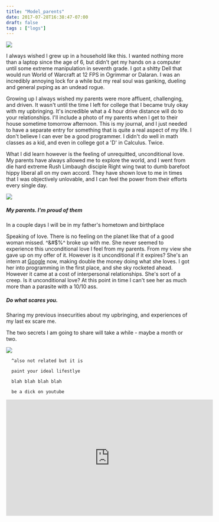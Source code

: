```yaml
---
title: "Model_parents"
date: 2017-07-28T16:38:47-07:00
draft: false
tags : ["logs"]
---
```


<img src="/images/model_parents.png">

I always wished I grew up in a household like this. I wanted nothing more than a laptop since the age of 6, but didn't get my hands on a computer until some extreme manipulation in seventh grade. I got a shitty Dell that would run World of Warcraft at 12 FPS in Ogrimmar or Dalaran. I was an incredibly annoying lock for a while but my real soul was ganking, dueling and general pvping as an undead rogue.

Growing up I always wished my parents were more affluent, challenging, and driven. It wasn't until the time I left for college that I became truly okay with my upbringing. It's incredible what a 4 hour drive distance will do to your relationships. I'll include a photo of my parents when I get to their house sometime tomorrow afternoon. This is my journal, and I just needed to have a separate entry for something that is quite a real aspect of my life. I don't believe I can ever be a good programmer. I didn't do well in math classes as a kid, and even in college got a 'D' in Calculus. Twice.

What I did learn however is the feeling of unrequitted, unconditional love. My parents have always allowed me to explore the world, and I went from die hard extreme Rush Limbaugh disciple Right wing twat to dumb barefoot hippy liberal all on my own accord. They have shown love to me in times that I was objectively unlovable, and I can feel the power from their efforts every single day.


<img src="/images/model_parents2.jpg">



##### My parents. I'm proud of them


In a couple days I will be in my father's hometown and birthplace

Speaking of love. There is no feeling on the planet like that of a good woman missed. ^&#$%^ broke up with me. She never seemed to experience this unconditional love I feel from my parents. From my view she gave up on my offer of it. However is it unconditional if it expires? She's an intern at [Google](https://google.com) now, making double the money doing what she loves. I got her into programming in the first place, and she sky rocketed ahead. However it came at a cost of interpersonal relationships. She's sort of a creep. Is it unconditional love? At this point in time I can't see her as much more than a parasite with a 10/10 ass.


##### Do what scares you.

Sharing my previous insecurities about my upbringing, and experiences of my last ex scare me.

The two secrets I am going to share will take a while - maybe a month or two.

<img src="/images/2017-08-01 23.48.50.jpg">

```
  ^also not related but it is

  paint your ideal lifestlye

  blah blah blah blah

  be a dick on youtube
```

<iframe width="560" height="315" src="https://www.youtube.com/embed/29HyfgJjGE8" frameborder="0" allow="autoplay; encrypted-media" allowfullscreen></iframe>
